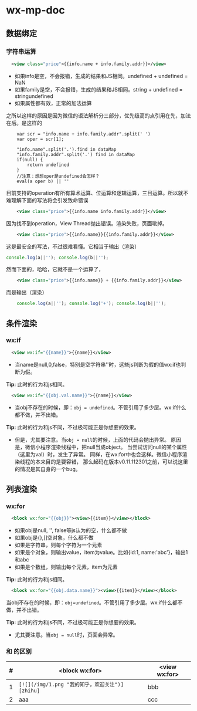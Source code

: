 # wx-mp-doc
## 数据绑定

### 字符串运算
~~~ xml
  <view class="price">{{info.name + info.family.addr}}</view>
~~~

* 如果info是空，不会报错，生成的结果和JS相同。undefined + undefined = NaN
* 如果family是空，不会报错，生成的结果和JS相同。string + undefined = stringundefined
* 如果属性都有效，正常的加法运算

之所以这样的原因是因为微信的语法解析分三部分，优先级高的点引用在先，加法在后。是这样的

~~~
    var scr = "info.name + info.family.addr".split(' ')
    var oper = scr[1];

    "info.name".split('.').find in dataMap
    "info.family.addr".split('.') find in dataMap
    if(null) {
        return undefined
    }
    //注意：想想oper是undefined会怎样？
    eval(a oper b) || ''

~~~

目前支持的operation有所有算术运算、位运算和逻辑运算，三目运算。所以就不难理解下面的写法将会引发致命错误


~~~ xml
    <view class="price">{{info.name info.family.addr}}</view>
~~~

因为找不到operation，View Thread抛出错误。渲染失败，页面呲掉。

~~~ xml
    <view class="price">{{info.name}}{{info.family.addr}}</view>
~~~

这是最安全的写法，不过很难看懂。它相当于输出（渲染）

~~~ js
console.log(a||''); console.log(b||'');
~~~

然而下面的，哈哈，它就不是一个运算了，
~~~ xml
    <view class="price">{{info.name}} + {{info.family.addr}}</view>
~~~
而是输出（渲染）
~~~ js
    console.log(a||''); console.log('+'); console.log(b||'');
~~~


## 条件渲染
### wx:if

~~~ xml
  <view wx:if="{{name}}">{{name}}</view>
~~~

* 当name是null,0,false，特别是空字符串''时，这些js判断为假的值wx:if也判断为假。

__Tip:__ 此时的行为和js相同。

~~~ xml
  <view wx:if="{{obj.val.name}}">{{name}}</view>
~~~

* 当obj不存在的时候，即：`obj = undefined`。不管引用了多少层。wx:if什么都不做，并不出错。

__Tip:__ 此时的行为和js不同，不过极可能正是你想要的效果。

* 但是，尤其要注意。当`obj = null`的时候，上面的代码会抛出异常。
原因是，微信小程序渲染线程中，把null当成object。
当尝试访问null的某个属性（这里为val）时，发生了异常。
同样，在wx:for中也会这样。微信小程序渲染线程的本来目的是要容错，
那么起码在版本v0.11.112301之前，可以说这里的情况是其自身的一个bug。

## 列表渲染
### wx:for
~~~ xml
  <block wx:for="{{obj}}"><view>{{item}}</view></block>
~~~
* 如果obj是null, '', false等js认为的空，什么都不做
* 如果obj是{},[]空对象，什么都不做
* 如果是字符串，则每个字符为一个元素
* 如果是个对象，则输出value，item为value。比如{id:1, name:'abc'}，输出1和abc
* 如果是个数组，则输出每个元素，item为元素

__Tip:__ 此时的行为和js相同。
~~~ xml
  <block wx:for="{{obj.data.name}}"><view>{{item}}</view></block>
~~~
当obj不存在的时候，即：`obj=undefined`。不管引用了多少层。wx:if什么都不做，并不出错。

__Tip:__ 此时的行为和js不同，不过极可能正是你想要的效果。

* 尤其要注意。当`obj = null`时，页面会异常。

### <block wx:for> 和 <view wx:for>的区别

|#|\<block wx:for\>|\<view wx:for\>|
|---|---|----
|1|`[![](/img/1.png "我的知乎，欢迎关注")][zhihu]`|bbb
|2|aaa|ccc



